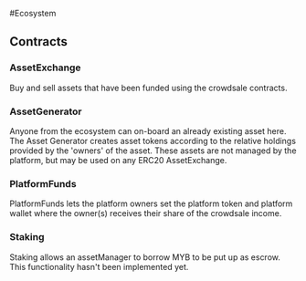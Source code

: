 #Ecosystem

## Contracts

### AssetExchange
Buy and sell assets that have been funded using the crowdsale contracts.

### AssetGenerator
Anyone from the ecosystem can on-board an already existing asset here. The Asset Generator creates asset tokens according to the relative holdings provided by the 'owners' of the asset. These assets are not managed by the platform, but may be used on any ERC20 AssetExchange.

### PlatformFunds
PlatformFunds lets the platform owners set the platform token and platform wallet where the owner(s) receives their share of the crowdsale income.

### Staking
Staking allows an assetManager to borrow MYB to be put up as escrow. This functionality hasn't been implemented yet.
